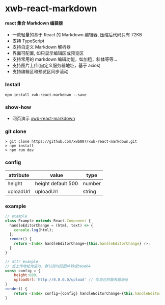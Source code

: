 # xwb-react-markdown

#### react 集合 Markdown 编辑器

- 一款轻量的基于 React 的 Markdown 编辑器, 压缩后代码只有 72KB
- 支持 TypeScript
- 支持自定义 Markdown 解析器
- 界面可配置, 如只显示编辑区或预览区
- 支持常用的 markdown 编辑功能，如加粗，斜体等等...
- 支持图片上传(自定义服务器地址，基于 axios)
- 支持编辑区和预览区同步滚动

### Install

```shell
npm install xwb-react-markdown --save
```

### show-how

- 网页演示 [xwb-react-markdown](https://htmlpreview.github.io/?https://github.com/xwb007/xwb-react-markdown/blob/master/example/index.html)

### git clone

```shell
> git clone https://github.com/xwb007/xwb-react-markdown.git
> npm install
> npm run dev
```

### config

| attribute | value              | type   |
| --------- | ------------------ | ------ |
| height    | height default 500 | number |
| uploadUrl | uploadUrl          | string |

### example

```js
// example
class Example extends React.Component {
  handleEditorChange = (html, text) => {
    console.log(html);
  };
  render() {
    return <Index handleEditorChange={this.handleEditorChange} />;
  }
}
```

```js
// attr example
// 当上传地址为空时，默认则时把图片转成base64
const config = {
    height:600,
    uploadUrl:'http://0.0.0.0/upload' // 你自己的服务器地址
}
render() {
    return <Index config={config} handleEditorChange={this.handleEditorChange} />;
}
```
